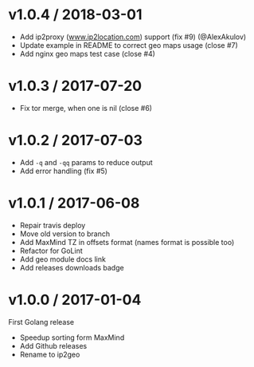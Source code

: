 v1.0.4 / 2018-03-01
==================

  * Add ip2proxy (www.ip2location.com) support (fix #9) (@AlexAkulov)
  * Update example in README to correct geo maps usage (close #7)
  * Add nginx geo maps test case (close #4)

v1.0.3 / 2017-07-20
===================

  * Fix tor merge, when one is nil (close #6)

v1.0.2 / 2017-07-03
===================

  * Add `-q` and `-qq` params to reduce output
  * Add error handling (fix #5)

v1.0.1 / 2017-06-08
===================

  * Repair travis deploy
  * Move old version to branch
  * Add MaxMind TZ in offsets format (names format is possible too)
  * Refactor for GoLint
  * Add geo module docs link
  * Add releases downloads badge
  
v1.0.0 / 2017-01-04
===================
First Golang release
  * Speedup sorting form MaxMind
  * Add Github releases
  * Rename to ip2geo
